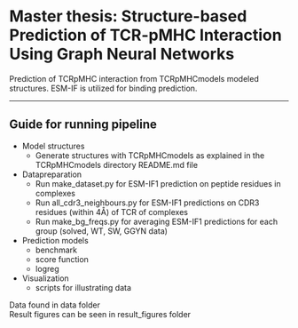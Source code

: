 # Master thesis: Structure-based Prediction of TCR-pMHC Interaction Using Graph Neural Networks
Prediction of TCRpMHC interaction from TCRpMHCmodels modeled structures. ESM-IF is utilized for binding prediction.

------------

Guide for running pipeline 
------------
- Model structures 
    + Generate structures with TCRpMHCmodels as explained in the TCRpMHCmodels directory README.md file 
- Datapreparation
    + Run make_dataset.py for ESM-IF1 prediction on peptide residues in complexes 
    + Run all_cdr3_neighbours.py for ESM-IF1 predictions on CDR3 residues (within 4Å) of TCR of complexes
    + Run make_bg_freqs.py for averaging ESM-IF1 predictions for each group (solved, WT, SW, GGYN data) 
- Prediction models
    + benchmark 
    + score function 
    + logreg 
- Visualization
    + scripts for illustrating data 

Data found in data folder \
Result figures can be seen in result_figures folder 

